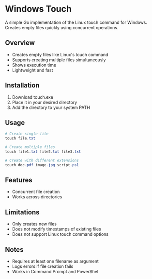 # Windows Touch
A simple Go implementation of the Linux touch command for Windows. Creates empty files quickly using concurrent operations.

## Overview

- Creates empty files like Linux's touch command
- Supports creating multiple files simultaneously
- Shows execution time
- Lightweight and fast

## Installation

1. Download touch.exe
2. Place it in your desired directory
3. Add the directory to your system PATH

## Usage
```powershell
# Create single file
touch file.txt

# Create multiple files
touch file1.txt file2.txt file3.txt

# Create with different extensions
touch doc.pdf image.jpg script.ps1
```
## Features

- Concurrent file creation
- Works across directories

## Limitations

- Only creates new files
- Does not modify timestamps of existing files
- Does not support Linux touch command options

## Notes

- Requires at least one filename as argument
- Logs errors if file creation fails
- Works in Command Prompt and PowerShel